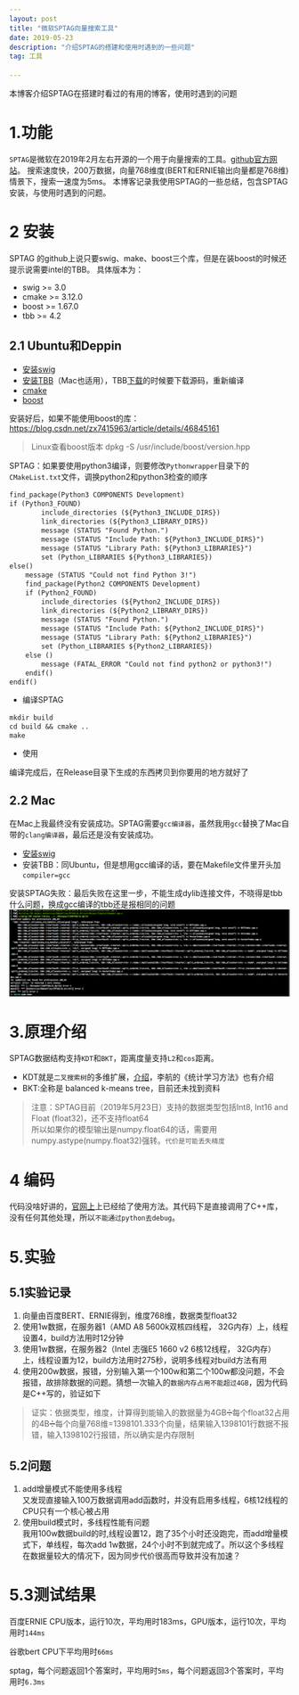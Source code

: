 ```yaml
---
layout: post
title: "微软SPTAG向量搜索工具"
date: 2019-05-23
description: "介绍SPTAG的搭建和使用时遇到的一些问题"
tag: 工具

---
```




本博客介绍SPTAG在搭建时看过的有用的博客，使用时遇到的问题

# 1.功能
`SPTAG`是微软在2019年2月左右开源的一个用于向量搜索的工具。[github官方网站](https://github.com/microsoft/SPTAG)。
搜索速度快，200万数据，向量768维度(BERT和ERNIE输出向量都是768维)情景下，搜索一速度为5ms。
本博客记录我使用SPTAG的一些总结，包含SPTAG安装，与使用时遇到的问题。

# 2 安装
SPTAG 的github上说只要swig、make、boost三个库，但是在装boost的时候还提示说需要intel的TBB。
具体版本为：
- swig >= 3.0
- cmake >= 3.12.0
- boost >= 1.67.0
- tbb >= 4.2


## 2.1 Ubuntu和Deppin
- [安装swig](https://blog.csdn.net/zhangkzz/article/details/88555830)
- [安装TBB](https://blog.csdn.net/u010793236/article/details/74010571)（Mac也适用），TBB[下载](https://github.com/01org/tbb/releases)的时候要下载源码，重新编译
- [cmake](https://www.linuxidc.com/Linux/2018-09/154165.htm)
- [boost](https://www.jianshu.com/p/b280a9f90b05)

安装好后，如果不能使用boost的库：https://blog.csdn.net/zx7415963/article/details/46845161
> Linux查看boost版本 dpkg -S /usr/include/boost/version.hpp

SPTAG：如果要使用python3编译，则要修改`Pythonwrapper`目录下的`CMakeList.txt`文件，调换python2和python3检查的顺序

```shell
find_package(Python3 COMPONENTS Development)
if (Python3_FOUND)
        include_directories (${Python3_INCLUDE_DIRS})
        link_directories (${Python3_LIBRARY_DIRS})
        message (STATUS "Found Python.")
        message (STATUS "Include Path: ${Python3_INCLUDE_DIRS}")
        message (STATUS "Library Path: ${Python3_LIBRARIES}")
        set (Python_LIBRARIES ${Python3_LIBRARIES})
else()
    message (STATUS "Could not find Python 3!")
    find_package(Python2 COMPONENTS Development)
    if (Python2_FOUND)    
        include_directories (${Python2_INCLUDE_DIRS})
        link_directories (${Python2_LIBRARY_DIRS})
        message (STATUS "Found Python.")
        message (STATUS "Include Path: ${Python2_INCLUDE_DIRS}")
        message (STATUS "Library Path: ${Python2_LIBRARIES}")
        set (Python_LIBRARIES ${Python2_LIBRARIES})
    else ()
        message (FATAL_ERROR "Could not find python2 or python3!")
    endif()
endif()
```

- 编译SPTAG

```shell
mkdir build
cd build && cmake .. 
make
```

- 使用

编译完成后，在Release目录下生成的东西拷贝到你要用的地方就好了

## 2.2 Mac
在Mac上我最终没有安装成功。SPTAG需要`gcc编译器`，虽然我用`gcc`替换了Mac自带的`clang编译器`，最后还是没有安装成功。
- [安装swig](http://blog.sina.com.cn/s/blog_4c191f7a0102z47f.html)
- 安装TBB：同Ubuntu，但是想用gcc编译的话，要在Makefile文件里开头加`compiler=gcc`

安装SPTAG失败：最后失败在这里一步，不能生成dylib连接文件，不晓得是tbb什么问题，换成gcc编译的tbb还是报相同的问题
![](/images/posts/sptag-mac-install-error.png)

# 3.原理介绍
SPTAG数据结构支持`KDT`和`BKT`，距离度量支持`L2`和`cos`距离。
- KDT就是`二叉搜索树`的多维扩展，[介绍](https://blog.csdn.net/xbmatrix/article/details/63683614)，李航的《统计学习方法》也有介绍
- BKT:全称是 balanced k-means tree，目前还未找到资料

>注意：SPTAG目前（2019年5月23日）支持的数据类型包括Int8, Int16 and Float (float32)，还不支持float64 <br>
所以如果你的模型输出是numpy.float64的话，需要用numpy.astype(numpy.float32)强转。`代价是可能丢失精度`

# 4 编码
代码没啥好讲的，[官网上](https://github.com/microsoft/SPTAG/blob/master/docs/GettingStart.md)上已经给了使用方法。其代码下是直接调用了C++库，没有任何其他处理，所以`不能通过python去debug`。

# 5.实验
## 5.1实验记录
1. 向量由百度BERT、ERNIE得到，维度768维，数据类型float32
1. 使用1w数据，在服务器1（AMD A8 5600k双核四线程， 32G内存）上，线程设置4，build方法用时12分钟
1. 使用1w数据，在服务器2（Intel 志强E5 1660 v2 6核12线程， 32G内存）上，线程设置为12，build方法用时275秒，说明多线程对build方法有用
1. 使用200w数据，报错，分别输入第一个100w和第二个100w都没问题，不会报错，故排除数据的问题。猜想一次输入的`数据内存占用不能超过4GB`，因为代码是C++写的，验证如下

> 证实：依据类型，维度，计算得到能输入的数据量为4GB➗每个float32占用的4B➗每个向量768维=1398101.333个向量，结果输入1398101行数据不报错，输入1398102行报错，所以确实是内存限制

## 5.2问题
1. add增量模式不能使用多线程 <br>
又发现直接输入100万数据调用add函数时，并没有启用多线程，6核12线程的CPU只有一个核心被占用
1. 使用build模式时，多线程性能有问题 <br>
我用100w数据build的时,线程设置12，跑了35个小时还没跑完，而add增量模式下，单线程，每次add 1w数据，24个小时不到就完成了。所以这个多线程在数据量较大的情况下，因为同步代价很高而导致并没有加速？


# 5.3测试结果
百度ERNIE CPU版本，运行10次，平均用时183ms，GPU版本，运行10次，平均用时`144ms`

谷歌bert CPU下平均用时`66ms`

sptag，每个问题返回1个答案时，平均用时`5ms`，每个问题返回3个答案时，平均用时`6.3ms`


